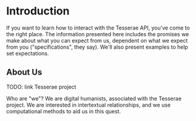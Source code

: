 # Introduction

If you want to learn how to interact with the Tesserae API, you've come to the right place.  The information presented here includes the promises we make about what you can expect from us, dependent on what we expect from you ("specifications", they say).  We'll also present examples to help set expectations.

## About Us

TODO:  link Tesserae project

Who are "we"?  We are digital humanists, associated with the Tesserae project.  We are interested in intertextual relationships, and we use computational methods to aid us in this quest.
